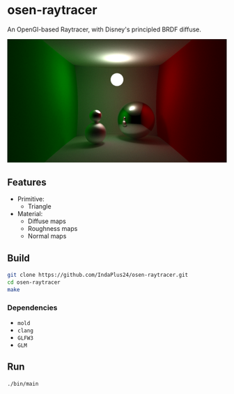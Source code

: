 # osen-raytracer

An OpenGl-based Raytracer, with Disney's principled BRDF diffuse.

![preview](./preview.png)

## Features

- Primitive:
    - Triangle
- Material:
    - Diffuse maps
    - Roughness maps
    - Normal maps

## Build

```bash
git clone https://github.com/IndaPlus24/osen-raytracer.git
cd osen-raytracer
make
```

### Dependencies

- `mold`
- `clang`
- `GLFW3`
- `GLM`

## Run

```bash
./bin/main
```
